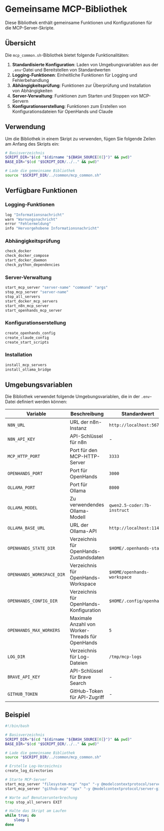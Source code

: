 # Gemeinsame MCP-Bibliothek

Diese Bibliothek enthält gemeinsame Funktionen und Konfigurationen für die MCP-Server-Skripte.

## Übersicht

Die `mcp_common.sh`-Bibliothek bietet folgende Funktionalitäten:

1. **Standardisierte Konfiguration**: Laden von Umgebungsvariablen aus der `.env`-Datei und Bereitstellen von Standardwerten
2. **Logging-Funktionen**: Einheitliche Funktionen für Logging und Fehlerbehandlung
3. **Abhängigkeitsprüfung**: Funktionen zur Überprüfung und Installation von Abhängigkeiten
4. **Server-Verwaltung**: Funktionen zum Starten und Stoppen von MCP-Servern
5. **Konfigurationserstellung**: Funktionen zum Erstellen von Konfigurationsdateien für OpenHands und Claude

## Verwendung

Um die Bibliothek in einem Skript zu verwenden, fügen Sie folgende Zeilen am Anfang des Skripts ein:

```bash
# Basisverzeichnis
SCRIPT_DIR="$(cd "$(dirname "${BASH_SOURCE[0]}")" && pwd)"
BASE_DIR="$(cd "$SCRIPT_DIR/../.." && pwd)"

# Lade die gemeinsame Bibliothek
source "$SCRIPT_DIR/../common/mcp_common.sh"
```

## Verfügbare Funktionen

### Logging-Funktionen

```bash
log "Informationsnachricht"
warn "Warnungsnachricht"
error "Fehlermeldung"
info "Hervorgehobene Informationsnachricht"
```

### Abhängigkeitsprüfung

```bash
check_docker
check_docker_compose
start_docker_daemon
check_python_dependencies
```

### Server-Verwaltung

```bash
start_mcp_server "server-name" "command" "args"
stop_mcp_server "server-name"
stop_all_servers
start_docker_mcp_servers
start_n8n_mcp_server
start_openhands_mcp_server
```

### Konfigurationserstellung

```bash
create_openhands_config
create_claude_config
create_start_scripts
```

### Installation

```bash
install_mcp_servers
install_ollama_bridge
```

## Umgebungsvariablen

Die Bibliothek verwendet folgende Umgebungsvariablen, die in der `.env`-Datei definiert werden können:

| Variable | Beschreibung | Standardwert |
|----------|--------------|--------------|
| `N8N_URL` | URL der n8n-Instanz | `http://localhost:5678` |
| `N8N_API_KEY` | API-Schlüssel für n8n | - |
| `MCP_HTTP_PORT` | Port für den MCP-HTTP-Server | `3333` |
| `OPENHANDS_PORT` | Port für OpenHands | `3000` |
| `OLLAMA_PORT` | Port für Ollama | `8000` |
| `OLLAMA_MODEL` | Zu verwendendes Ollama-Modell | `qwen2.5-coder:7b-instruct` |
| `OLLAMA_BASE_URL` | URL der Ollama-API | `http://localhost:11434` |
| `OPENHANDS_STATE_DIR` | Verzeichnis für OpenHands-Zustandsdaten | `$HOME/.openhands-state` |
| `OPENHANDS_WORKSPACE_DIR` | Verzeichnis für OpenHands-Workspace | `$HOME/openhands-workspace` |
| `OPENHANDS_CONFIG_DIR` | Verzeichnis für OpenHands-Konfiguration | `$HOME/.config/openhands` |
| `OPENHANDS_MAX_WORKERS` | Maximale Anzahl von Worker-Threads für OpenHands | `5` |
| `LOG_DIR` | Verzeichnis für Log-Dateien | `/tmp/mcp-logs` |
| `BRAVE_API_KEY` | API-Schlüssel für Brave Search | - |
| `GITHUB_TOKEN` | GitHub-Token für API-Zugriff | - |

## Beispiel

```bash
#!/bin/bash

# Basisverzeichnis
SCRIPT_DIR="$(cd "$(dirname "${BASH_SOURCE[0]}")" && pwd)"
BASE_DIR="$(cd "$SCRIPT_DIR/../.." && pwd)"

# Lade die gemeinsame Bibliothek
source "$SCRIPT_DIR/../common/mcp_common.sh"

# Erstelle Log-Verzeichnis
create_log_directories

# Starte MCP-Server
start_mcp_server "filesystem-mcp" "npx" "-y @modelcontextprotocol/server-filesystem --port 3457"
start_mcp_server "github-mcp" "npx" "-y @modelcontextprotocol/server-github --port 3458"

# Warte auf Benutzerunterbrechung
trap stop_all_servers EXIT

# Halte das Skript am Laufen
while true; do
    sleep 1
done
```